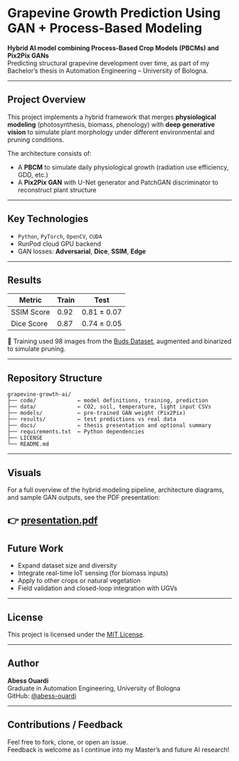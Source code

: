 # Grapevine Growth Prediction Using GAN + Process-Based Modeling

**Hybrid AI model combining Process-Based Crop Models (PBCMs) and Pix2Pix GANs**  
Predicting structural grapevine development over time, as part of my Bachelor’s thesis in Automation Engineering – University of Bologna.

---

## Project Overview

This project implements a hybrid framework that merges **physiological modeling** (photosynthesis, biomass, phenology) with **deep generative vision** to simulate plant morphology under different environmental and pruning conditions.

The architecture consists of:
- A **PBCM** to simulate daily physiological growth (radiation use efficiency, GDD, etc.)
- A **Pix2Pix GAN** with U-Net generator and PatchGAN discriminator to reconstruct plant structure

---

## Key Technologies

- `Python`, `PyTorch`, `OpenCV`, `CUDA`
- RunPod cloud GPU backend
- GAN losses: **Adversarial**, **Dice**, **SSIM**, **Edge**

---

## Results

| Metric       | Train     | Test      |
|--------------|-----------|-----------|
| SSIM Score   | 0.92      | 0.81 ± 0.07 |
| Dice Score   | 0.87      | 0.74 ± 0.05 |

🔬 Training used 98 images from the [Buds Dataset](https://www.kaggle.com/datasets/frednavruzov/grapevine-buds-dataset), augmented and binarized to simulate pruning.

---

## Repository Structure

```
grapevine-growth-ai/
├── code/             ← model definitions, training, prediction
├── data/             ← CO2, soil, temperature, light input CSVs
├── models/           ← pre-trained GAN weight (Pix2Pix)
├── results/          ← test predictions vs real data
├── docs/             ← thesis presentation and optional summary
├── requirements.txt  ← Python dependencies
├── LICENSE
└── README.md
```

---

## Visuals

For a full overview of the hybrid modeling pipeline, architecture diagrams, and sample GAN outputs, see the PDF presentation:

👉 [presentation.pdf](docs/presentation.pdf)
---

## Future Work

- Expand dataset size and diversity
- Integrate real-time IoT sensing (for biomass inputs)
- Apply to other crops or natural vegetation
- Field validation and closed-loop integration with UGVs

---

## License

This project is licensed under the [MIT License](LICENSE).

---

## Author

**Abess Ouardi**  
Graduate in Automation Engineering, University of Bologna  
GitHub: [@abess-ouardi](https://github.com/abess-ouardi)

---

## Contributions / Feedback

Feel free to fork, clone, or open an issue.  
Feedback is welcome as I continue into my Master’s and future AI research!
